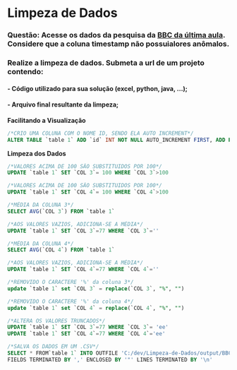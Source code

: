 # Limpeza de Dados
### Questão: Acesse os dados da pesquisa da [BBC da última aula](https://docs.google.com/spreadsheets/d/18yUpkEmTbVja4KUi2_JN8Y7QyPGzzJ_yRE_FrjS-a-A/edit#gid=0). Considere que a coluna timestamp não possuialores anômalos.
### Realize a limpeza de dados. Submeta a url de um projeto contendo: 

#### - Código utilizado para sua solução (excel, python, java, ...);
#### - Arquivo final resultante da limpeza;


**Facilitando a Visualização**

```sql
/*CRIO UMA COLUNA COM O NOME ID, SENDO ELA AUTO INCREMENT*/
ALTER TABLE `table 1` ADD `id` INT NOT NULL AUTO_INCREMENT FIRST, ADD PRIMARY KEY (`id`);
```

**Limpeza dos Dados**

```sql
/*VALORES ACIMA DE 100 SÃO SUBSTITUIDOS POR 100*/
UPDATE `table 1` SET `COL 3`= 100 WHERE `COL 3`>100
```

```sql
/*VALORES ACIMA DE 100 SÃO SUBSTITUIDOS POR 100*/
UPDATE `table 1` SET `COL 4`= 100 WHERE `COL 4`>100

```

```sql
/*MÉDIA DA COLUNA 3*/
SELECT AVG(`COL 3`) FROM `table 1`
```

```sql
/*AOS VALORES VAZIOS, ADICIONA-SE A MÉDIA*/
UPDATE `table 1` SET `COL 3`=77 WHERE `COL 3`=''

```

```sql
/*MÉDIA DA COLUNA 4*/
SELECT AVG(`COL 4`) FROM `table 1`

```

```sql
/*AOS VALORES VAZIOS, ADICIONA-SE A MÉDIA*/
UPDATE `table 1` SET `COL 4`=77 WHERE `COL 4`=''
```

```sql
/*REMOVIDO O CARACTERE '%' da coluna 3*/
update `table 1` set `COL 3` = replace(`COL 3`, "%", "")

```
```sql
/*REMOVIDO O CARACTERE '%' da coluna 4*/
update `table 1` set `COL 4` = replace(`COL 4`, "%", "")

```

```sql
/*ALTERA OS VALORES TRUNCADOS*/
UPDATE `table 1` SET `COL 3`=77 WHERE `COL 3`= 'ee' 
UPDATE `table 1` SET `COL 4`=77 WHERE `COL 4`='ee'

```
```sql
/*SALVA OS DADOS EM UM .CSV*/
SELECT * FROM`table 1` INTO OUTFILE 'C:/dev/Limpeza-de-Dados/output/BBC_Results_Lesson 1_clean.csv' 
FIELDS TERMINATED BY ',' ENCLOSED BY '"' LINES TERMINATED BY '\n'

```
